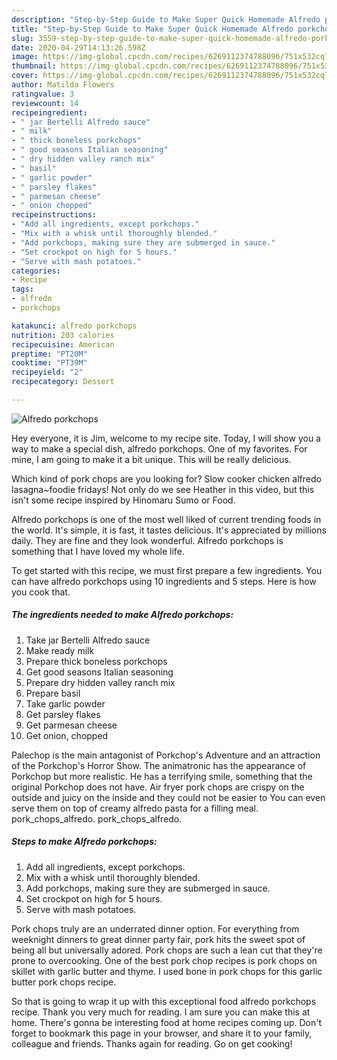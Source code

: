 ```yaml
---
description: "Step-by-Step Guide to Make Super Quick Homemade Alfredo porkchops"
title: "Step-by-Step Guide to Make Super Quick Homemade Alfredo porkchops"
slug: 3559-step-by-step-guide-to-make-super-quick-homemade-alfredo-porkchops
date: 2020-04-29T14:13:26.598Z
image: https://img-global.cpcdn.com/recipes/6269112374788096/751x532cq70/alfredo-porkchops-recipe-main-photo.jpg
thumbnail: https://img-global.cpcdn.com/recipes/6269112374788096/751x532cq70/alfredo-porkchops-recipe-main-photo.jpg
cover: https://img-global.cpcdn.com/recipes/6269112374788096/751x532cq70/alfredo-porkchops-recipe-main-photo.jpg
author: Matilda Flowers
ratingvalue: 3
reviewcount: 14
recipeingredient:
- " jar Bertelli Alfredo sauce"
- " milk"
- " thick boneless porkchops"
- " good seasons Italian seasoning"
- " dry hidden valley ranch mix"
- " basil"
- " garlic powder"
- " parsley flakes"
- " parmesan cheese"
- " onion chopped"
recipeinstructions:
- "Add all ingredients, except porkchops."
- "Mix with a whisk until thoroughly blended."
- "Add porkchops, making sure they are submerged in sauce."
- "Set crockpot on high for 5 hours."
- "Serve with mash potatoes."
categories:
- Recipe
tags:
- alfredo
- porkchops

katakunci: alfredo porkchops 
nutrition: 203 calories
recipecuisine: American
preptime: "PT20M"
cooktime: "PT39M"
recipeyield: "2"
recipecategory: Dessert

---
```



![Alfredo porkchops](https://img-global.cpcdn.com/recipes/6269112374788096/751x532cq70/alfredo-porkchops-recipe-main-photo.jpg)

Hey everyone, it is Jim, welcome to my recipe site. Today, I will show you a way to make a special dish, alfredo porkchops. One of my favorites. For mine, I am going to make it a bit unique. This will be really delicious.

Which kind of pork chops are you looking for? Slow cooker chicken alfredo lasagna~foodie fridays! Not only do we see Heather in this video, but this isn&#39;t some recipe inspired by Hinomaru Sumo or Food.

Alfredo porkchops is one of the most well liked of current trending foods in the world. It's simple, it is fast, it tastes delicious. It's appreciated by millions daily. They are fine and they look wonderful. Alfredo porkchops is something that I have loved my whole life.


To get started with this recipe, we must first prepare a few ingredients. You can have alfredo porkchops using 10 ingredients and 5 steps. Here is how you cook that.

<!--inarticleads1-->

##### The ingredients needed to make Alfredo porkchops:

1. Take  jar Bertelli Alfredo sauce
1. Make ready  milk
1. Prepare  thick boneless porkchops
1. Get  good seasons Italian seasoning
1. Prepare  dry hidden valley ranch mix
1. Prepare  basil
1. Take  garlic powder
1. Get  parsley flakes
1. Get  parmesan cheese
1. Get  onion, chopped


Palechop is the main antagonist of Porkchop&#39;s Adventure and an attraction of the Porkchop&#39;s Horror Show. The animatronic has the appearance of Porkchop but more realistic. He has a terrifying smile, something that the original Porkchop does not have. Air fryer pork chops are crispy on the outside and juicy on the inside and they could not be easier to You can even serve them on top of creamy alfredo pasta for a filling meal. pork_chops_alfredo. pork_chops_alfredo. 

<!--inarticleads2-->

##### Steps to make Alfredo porkchops:

1. Add all ingredients, except porkchops.
1. Mix with a whisk until thoroughly blended.
1. Add porkchops, making sure they are submerged in sauce.
1. Set crockpot on high for 5 hours.
1. Serve with mash potatoes.


Pork chops truly are an underrated dinner option. For everything from weeknight dinners to great dinner party fair, pork hits the sweet spot of being all but universally adored. Pork chops are such a lean cut that they&#39;re prone to overcooking. One of the best pork chop recipes is pork chops on skillet with garlic butter and thyme. I used bone in pork chops for this garlic butter pork chops recipe. 

So that is going to wrap it up with this exceptional food alfredo porkchops recipe. Thank you very much for reading. I am sure you can make this at home. There's gonna be interesting food at home recipes coming up. Don't forget to bookmark this page in your browser, and share it to your family, colleague and friends. Thanks again for reading. Go on get cooking!

